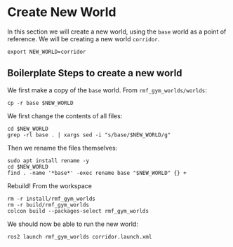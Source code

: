 # Create New World

In this section we will create a new world, using the `base` world as a point of reference. We will be creating a new world `corridor`.
```
export NEW_WORLD=corridor 
```

## Boilerplate Steps to create a new world
We first make a copy of the `base` world. From `rmf_gym_worlds/worlds`:
```
cp -r base $NEW_WORLD
```

We first change the contents of all files:
```
cd $NEW_WORLD
grep -rl base . | xargs sed -i "s/base/$NEW_WORLD/g"
```

Then we rename the files themselves:
```
sudo apt install rename -y
cd $NEW_WORLD
find . -name '*base*' -exec rename base "$NEW_WORLD" {} +
```

Rebuild! From the workspace
```
rm -r install/rmf_gym_worlds
rm -r build/rmf_gym_worlds
colcon build --packages-select rmf_gym_worlds
```

We should now be able to run the new world:
```
ros2 launch rmf_gym_worlds corridor.launch.xml
``` 
